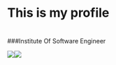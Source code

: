 # This is my profile <h1> 
###Institute Of Software Engineer <h9>

 ![](url)![](../../Desktop/Project/WebSite/OIP.jpg)